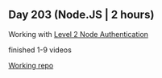 ## Day 203 (Node.JS | 2 hours)

Working with [Level 2 Node Authentication](https://levelup.video/tutorials/level-2-node-authentication)

finished 1-9 videos

[Working repo](https://github.com/alexvyber/node-auth)
